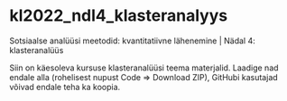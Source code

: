 # kl2022_ndl4_klasteranalyys
Sotsiaalse analüüsi meetodid: kvantitatiivne lähenemine | Nädal 4: klasteranalüüs

Siin on käesoleva kursuse klasteranalüüsi teema materjalid. Laadige nad endale alla (rohelisest nupust Code => Download ZIP), GitHubi kasutajad võivad endale teha ka koopia.
